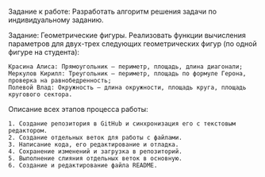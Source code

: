 Задание к работе: Разработать алгоритм решения задачи по индивидуальному заданию.

Задание: Геометрические фигуры. Реализовать функции вычисления параметров для двух-трех следующих геометрических фигур (по одной фигуре на студента):

    Красина Алиса: Прямоугольник – периметр, площадь, длина диагонали;
    Меркулов Кирилл: Треугольник – периметр, площадь по формуле Герона, проверка на равнобедренность;
    Полевой Влад: Окружность – длина окружности, площадь круга, площадь кругового сектора.

Описание всех этапов процесса работы:

    1. Создание репозитория в GitHub и синхронизация его с текстовым редактором.
    2. Создание отдельных веток для работы с файлами.
    3. Написание кода, его редактирование и отладка.
    4. Сохранение изменений и загрузка в репозиторий.
    5. Выполнение слияния отдельных веток в основную.
    6. Создание и редактирование файла README.

